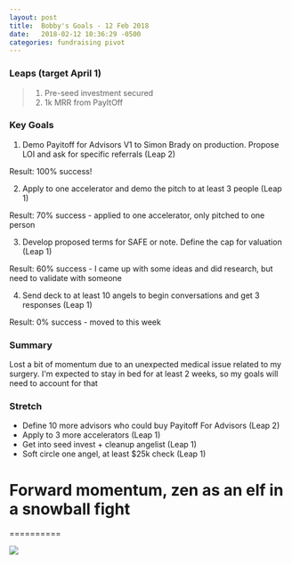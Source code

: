```yaml
---
layout: post
title:  Bobby's Goals - 12 Feb 2018
date:   2018-02-12 10:36:29 -0500
categories: fundraising pivot
---
```


### Leaps (target April 1)

> 1. Pre-seed investment secured
> 2. 1k MRR from PayItOff

### Key Goals

1. Demo Payitoff for Advisors V1 to Simon Brady on production. Propose LOI and ask for specific referrals (Leap 2)

Result: 100% success!

2. Apply to one accelerator and demo the pitch to at least 3 people (Leap 1)

Result: 70% success - applied to one accelerator, only pitched to one person

3. Develop proposed terms for SAFE or note. Define the cap for valuation (Leap 1)

Result: 60% success - I came up with some ideas and did research, but need to validate with someone

4. Send deck to at least 10 angels to begin conversations and get 3 responses (Leap 1)

Result: 0% success - moved to this week

### Summary

Lost a bit of momentum due to an unexpected medical issue related to my surgery.
I'm expected to stay in bed for at least 2 weeks, so my goals will need to account for that

### Stretch
- Define 10 more advisors who could buy Payitoff For Advisors (Leap 2)
- Apply to 3 more accelerators (Leap 1)
- Get into seed invest + cleanup angelist (Leap 1)
- Soft circle one angel, at least $25k check (Leap 1)


# Forward momentum, zen as an elf in a snowball fight
==========

![](https://media3.giphy.com/media/zYrufxUzaZ1cY/giphy.gif)

